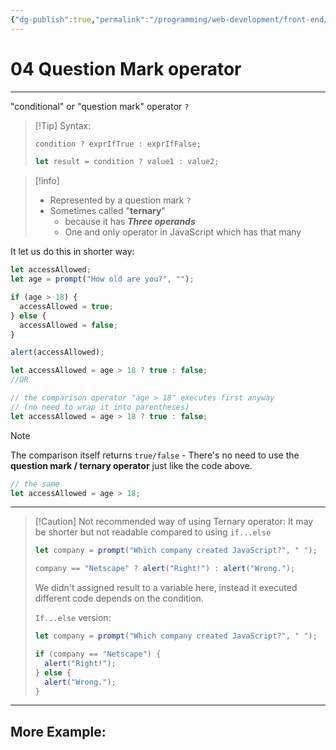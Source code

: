 ```yaml
---
{"dg-publish":true,"permalink":"/programming/web-development/front-end/javascript-vanilla/01-basics/08-conditionals/04-ternary-question-mark-operator/","tags":["programming","webdevelopment","frontend","JavaScript"],"created":"2024-11-09T11:30:42.218+08:00"}
---
```



# 04 Question Mark operator

---

"conditional" or "question mark" operator `?`

> [!Tip] Syntax:
>
> ```javascript
> condition ? exprIfTrue : exprIfFalse;
>
> let result = condition ? value1 : value2;
> ```

> [!info]
>
> - Represented by a question mark `?`
> - Sometimes called "**ternary**"
>   - because it has **_Three operands_**
>   - One and only operator in JavaScript which has that many

It let us do this in shorter way:

```javascript
let accessAllowed;
let age = prompt("How old are you?", "");

if (age > 18) {
  accessAllowed = true;
} else {
  accessAllowed = false;
}

alert(accessAllowed);
```

```javascript
let accessAllowed = age > 18 ? true : false;
//OR

// the comparison operator "age > 18" executes first anyway
// (no need to wrap it into parentheses)
let accessAllowed = age > 18 ? true : false;
```

> [!note]
> The comparison itself returns `true/false` - There's no need to use the **question mark / ternary operator** just like the code above.
>
> ```javascript
> // the same
> let accessAllowed = age > 18;
> ```

---

> [!Caution] Not recommended way of using Ternary operator:
> It may be shorter but not readable compared to using `if...else`
>
> ```javascript
> let company = prompt("Which company created JavaScript?", " ");
>
> company == "Netscape" ? alert("Right!") : alert("Wrong.");
> ```
>
> We didn't assigned result to a variable here, instead it executed different code depends on the condition.
>
> `If...else` version:
>
> ```javascript
> let company = prompt("Which company created JavaScript?", " ");
>
> if (company == "Netscape") {
>   alert("Right!");
> } else {
>   alert("Wrong.");
> }
> ```

---

## More Example:
